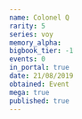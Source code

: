 ```yaml
---
name: Colonel Q
rarity: 5
series: voy
memory_alpha:
bigbook_tier: -1
events: 0
in_portal: true
date: 21/08/2019
obtained: Event
mega: true
published: true
---
```




